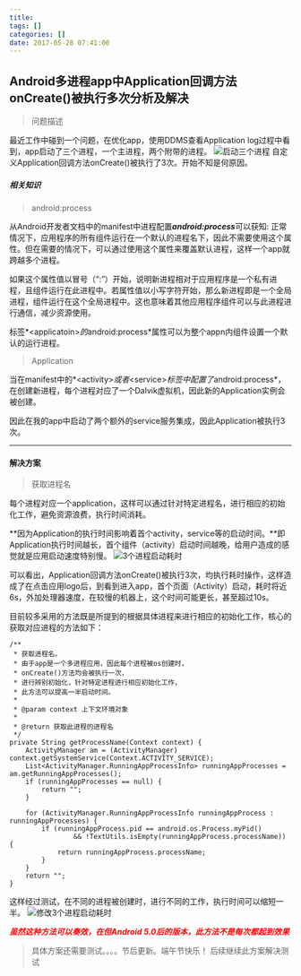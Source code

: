 ```yaml
---
title: 
tags: []
categories: []
date: 2017-05-28 07:41:00
---
```


## Android多进程app中Application回调方法onCreate()被执行多次分析及解决

>  问题描述

最近工作中碰到一个问题，在优化app，使用DDMS查看Application log过程中看到，app启动了三个进程，一个主进程，两个附带的进程。
![启动三个进程](/images/android-multiprocess-oncreate-executed-serval-times/processes_app_starts.png "启动进程")
自定义Application回调方法onCreate()被执行了3次。开始不知是何原因。

##### 相关知识

> android:process

从Android开发者文档中的manifest中进程配置***android:process***可以获知:
正常情况下，应用程序的所有组件运行在一个默认的进程名下，因此不需要使用这个属性。但在需要的情况下，可以通过使用这个属性来覆盖默认进程，这样一个app就跨越多个进程。

如果这个属性值以冒号（“:”）开始，说明新进程相对于应用程序是一个私有进程，且组件运行在此进程中。若属性值以小写字符开始，那么新进程即是一个全局进程，组件运行在这个全局进程中。这也意味着其他应用程序组件可以与此进程进行通信，减少资源使用。

标签*&lt;applicatoin&gt;*的*android:process*属性可以为整个appn内组件设置一个默认的运行进程。

> Application

当在manifest中的*&lt;activity&gt;*或者*&lt;service&gt;*标签中配置了*android:process*，在创建新进程，每个进程对应了一个Dalvik虚拟机，因此新的Application实例会被创建。

因此在我的app中启动了两个额外的service服务集成，因此Application被执行3次。

---
#### 解决方案

> 获取进程名

每个进程对应一个application，这样可以通过针对特定进程名，进行相应的初始化工作，避免资源浪费，执行时间消耗。

**因为Application的执行时间影响着首个activity，service等的启动时间。**即Application执行时间越长，首个组件（activity）启动时间越晚，给用户造成的感觉就是应用启动速度特别慢。
![3个进程启动耗时](/images/android-multiprocess-oncreate-executed-serval-times/original_processes_start_time_long.png "3个进程创建耗时")

可以看出，Application回调方法onCreate()被执行3次，均执行耗时操作，这样造成了在点击应用logo后，到看到进入app，首个页面（Activity）启动，耗时将近6s，外加处理器速度，在较慢的机器上，这个时间可能更长，甚至超过10s。

目前较多采用的方法既是所提到的根据具体进程来进行相应的初始化工作，核心的获取对应进程的方法如下：

    /**
     * 获取进程名。
     * 由于app是一个多进程应用，因此每个进程被os创建时，    
     * onCreate()方法均会被执行一次，
     * 进行辨别初始化，针对特定进程进行相应初始化工作，
     * 此方法可以提高一半启动时间。
     *
     * @param context 上下文环境对象
     *
     * @return 获取此进程的进程名
     */
    private String getProcessName(Context context) {
        ActivityManager am = (ActivityManager) context.getSystemService(Context.ACTIVITY_SERVICE);
        List<ActivityManager.RunningAppProcessInfo> runningAppProcesses = am.getRunningAppProcesses();
        if (runningAppProcesses == null) {
            return "";
        }

        for (ActivityManager.RunningAppProcessInfo runningAppProcess : runningAppProcesses) {
            if (runningAppProcess.pid == android.os.Process.myPid()
                    && !TextUtils.isEmpty(runningAppProcess.processName)) {
                return runningAppProcess.processName;
            }
        }
        return "";
    }
    
这样经过测试，在不同的进程被创建时，进行不同的工作，执行时间可以缩短一半。
![修改3个进程启动耗时](/images/android-multiprocess-oncreate-executed-serval-times/processes_start_timelong_after_modification.png "修改后3个进程创建耗时")

***<font color="red">虽然这种方法可以奏效，在但Android 5.0后的版本，此方法不是每次都起到效果</font>***

> 具体方案还需要测试。。。。节后更新。端午节快乐！
> 后续继续此方案解决测试